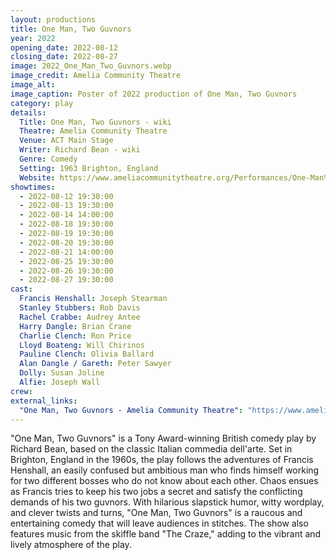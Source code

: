 ```yaml
---
layout: productions
title: One Man, Two Guvnors
year: 2022
opening_date: 2022-08-12
closing_date: 2022-08-27
image: 2022_One_Man_Two_Guvnors.webp
image_credit: Amelia Community Theatre
image_alt: 
image_caption: Poster of 2022 production of One Man, Two Guvnors
category: play
details:
  Title: One Man, Two Guvnors - wiki
  Theatre: Amelia Community Theatre
  Venue: ACT Main Stage
  Writer: Richard Bean - wiki
  Genre: Comedy
  Setting: 1963 Brighton, England
  Website: https://www.ameliacommunitytheatre.org/Performances/One-Man%2C-Two-Guvnors
showtimes: 
  - 2022-08-12 19:30:00
  - 2022-08-13 19:30:00
  - 2022-08-14 14:00:00
  - 2022-08-18 19:30:00
  - 2022-08-19 19:30:00
  - 2022-08-20 19:30:00
  - 2022-08-21 14:00:00
  - 2022-08-25 19:30:00
  - 2022-08-26 19:30:00
  - 2022-08-27 19:30:00
cast:
  Francis Henshall: Joseph Stearman
  Stanley Stubbers: Rob Davis
  Rachel Crabbe: Audrey Antee
  Harry Dangle: Brian Crane
  Charlie Clench: Ron Price
  Lloyd Boateng: Will Chirinos
  Pauline Clench: Olivia Ballard
  Alan Dangle / Gareth: Peter Sawyer
  Dolly: Susan Joline
  Alfie: Joseph Wall
crew:
external_links:
  "One Man, Two Guvnors - Amelia Community Theatre": "https://www.ameliacommunitytheatre.org/Performances/One-Man%2C-Two-Guvnors"
---
```

"One Man, Two Guvnors" is a Tony Award-winning British comedy play by Richard Bean, based on the classic Italian commedia dell'arte. Set in Brighton, England in the 1960s, the play follows the adventures of Francis Henshall, an easily confused but ambitious man who finds himself working for two different bosses who do not know about each other. Chaos ensues as Francis tries to keep his two jobs a secret and satisfy the conflicting demands of his two guvnors. With hilarious slapstick humor, witty wordplay, and clever twists and turns, "One Man, Two Guvnors" is a raucous and entertaining comedy that will leave audiences in stitches. The show also features music from the skiffle band "The Craze," adding to the vibrant and lively atmosphere of the play.
